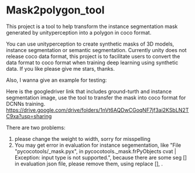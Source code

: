 # Mask2polygon_tool
This project is a tool to help transform the instance segmentation mask generated by unityperception into a polygon in coco format.

You can use unityperception to create synthetic masks of 3D models, instance segmentation or semantic segmentation. 
Currently unity does not release coco data format, this project is to facilitate users to convert the data format to coco format when training deep learning using synthetic data. If you like please give me stars, thanks.

Also, I wanna give an example for testing:

Here is the googledriver link that includes ground-turth and instance segmentation image, use the tool to transfer the mask into coco format for DCNNs training. 
https://drive.google.com/drive/folders/1nVt6AQDwCGoqNF7jf3ai2KSbLN2TC9xa?usp=sharing

There are two problems:
1. please change the weight to width, sorry for misspelling
2. You may get error in evaluation for instance segementation, like "File "pycocotools/_mask.pyx", in pycocotools._mask.frPyObjects
cvat          | Exception: input type is not supported.", because there are some seg [] in evaluation json file, please remove them, using replace [], . 
